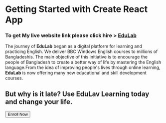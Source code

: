 # Getting Started with Create React App

<h3>To get My live website link please click hire > <a href="habijabi">EduLab</a></h3>
<p>The journey of <strong>EduLab</strong> began as a digital platform for learning and practicing English. We deliver BBC Windows English courses to millions of Bangladeshis. The main objective of this initiative is to encourage the people of Bangladesh to create a better way of life by mastering the English language.From the idea of ​​improving people's lives through online learning, <strong>EduLab</strong> is now offering many new educational and skill development courses.</p>
<h2>But why is it late? Use <strong>EduLav</strong> Learning today and change your life.</h2>
<Button >Enroll Now</Button>